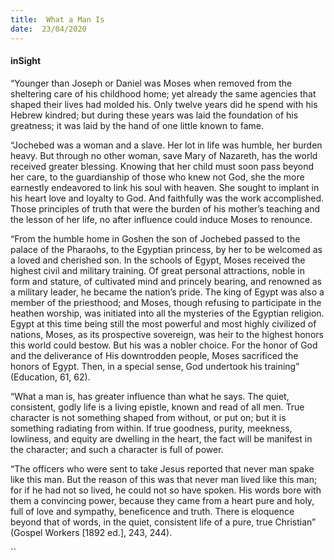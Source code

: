 ```yaml
---
title:  What a Man Is
date:  23/04/2020
---
```


#### inSight

“Younger than Joseph or Daniel was Moses when removed from the sheltering care of his childhood home; yet already the same agencies that shaped their lives had molded his. Only twelve years did he spend with his Hebrew kindred; but during these years was laid the foundation of his greatness; it was laid by the hand of one little known to fame.

“Jochebed was a woman and a slave. Her lot in life was humble, her burden heavy. But through no other woman, save Mary of Nazareth, has the world received greater blessing. Knowing that her child must soon pass beyond her care, to the guardianship of those who knew not God, she the more earnestly endeavored to link his soul with heaven. She sought to implant in his heart love and loyalty to God. And faithfully was the work accomplished. Those principles of truth that were the burden of his mother’s teaching and the lesson of her life, no after influence could induce Moses to renounce.

“From the humble home in Goshen the son of Jochebed passed to the palace of the Pharaohs, to the Egyptian princess, by her to be welcomed as a loved and cherished son. In the schools of Egypt, Moses received the highest civil and military training. Of great personal attractions, noble in form and stature, of cultivated mind and princely bearing, and renowned as a military leader, he became the nation’s pride. The king of Egypt was also a member of the priesthood; and Moses, though refusing to participate in the heathen worship, was initiated into all the mysteries of the Egyptian religion. Egypt at this time being still the most powerful and most highly civilized of nations, Moses, as its prospective sovereign, was heir to the highest honors this world could bestow. But his was a nobler choice. For the honor of God and the deliverance of His downtrodden people, Moses sacrificed the honors of Egypt. Then, in a special sense, God undertook his training” (Education, 61, 62).

“What a man is, has greater influence than what he says. The quiet, consistent, godly life is a living epistle, known and read of all men. True character is not something shaped from without, or put on; but it is something radiating from within. If true goodness, purity, meekness, lowliness, and equity are dwelling in the heart, the fact will be manifest in the character; and such a character is full of power.

“The officers who were sent to take Jesus reported that never man spake like this man. But the reason of this was that never man lived like this man; for if he had not so lived, he could not so have spoken. His words bore with them a convincing power, because they came from a heart pure and holy, full of love and sympathy, beneficence and truth. There is eloquence beyond that of words, in the quiet, consistent life of a pure, true Christian” (Gospel Workers [1892 ed.], 243, 244).

``